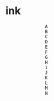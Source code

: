 # ink

                   A
                   B
                   C
                   D
                   E
                   F
                   G
                   H
                   I
                   J
                   K
                   L
                   M
                   N
